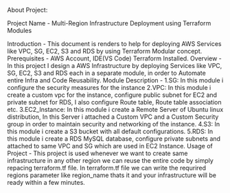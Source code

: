 About Project:

  Project Name - Multi-Region Infrastructure Deployment using Terraform Modules
  
  Introduction - This document is renders to help for deploying AWS Services like  VPC, SG, EC2, S3 and RDS by using Terraform Modular concept.
  Prerequisites - AWS Account, IDE(VS Code) Terraform Installed.
  Overview - In this project I design a AWS Infrastructure by deploying Services like VPC, SG, EC2, S3 and RDS each in a separate module, in order to Automate entire Infra and Code Reusability. 
  Module Description - 1.SG: In this module i configure the security measures for the instance
                       2.VPC: In this module i create a custom vpc for the instance, configure public subnet for EC2 and private subnet for RDS, I also configure Route table, Route table association etc.
                       3.EC2_Instance: In this module i create a Remote Server of Ubuntu linux distribution, In this Server i attached a Custom VPC and a Custom Security group in order to maintain security and networking of the instance.
                       4.S3: In this module i create a S3 bucket with all default configurations.
                       5.RDS: In this module i create a RDS MySQL database, configure private subnets and attached to same VPC and SG which are used in EC2 Instance.
  Usage of Project -  This project is used whenever we want to create same infrastructure in any other region we can reuse the entire code by simply repacing terraform.tf file. In terraform.tf file we can write the requrired regions parameter like region_name thats it and your infrastructure will be ready within a few minutes.
  
